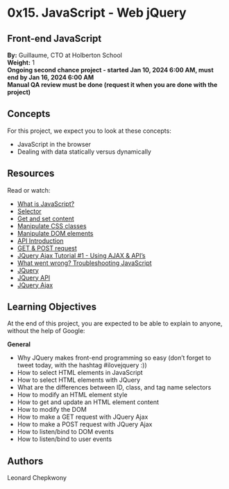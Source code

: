 # 0x15. JavaScript - Web jQuery

## Front-end JavaScript
**By:** Guillaume, CTO at Holberton School  
**Weight:** 1  
**Ongoing second chance project - started Jan 10, 2024 6:00 AM, must end by Jan 16, 2024 6:00 AM**  
**Manual QA review must be done (request it when you are done with the project)**

## Concepts
For this project, we expect you to look at these concepts:

- JavaScript in the browser
- Dealing with data statically versus dynamically

## Resources
Read or watch:

- [What is JavaScript?](<https://developer.mozilla.org/en-US/docs/Learn/JavaScript/First_steps/What_is_JavaScript>)
- [Selector](<https://jquery-tutorial.net/selectors/using-elements-ids-and-classes/>)
- [Get and set content](<https://jquery-tutorial.net/dom-manipulation/getting-and-setting-content/>)
- [Manipulate CSS classes](<https://jquery-tutorial.net/dom-manipulation/getting-and-setting-css-classes/>)
- [Manipulate DOM elements](<https://jquery-tutorial.net/dom-manipulation/the-append-and-prepend-methods/>)
- [API Introduction](<https://oscarotero.com/jquery/>)
- [GET & POST request](<https://jquery-tutorial.net/ajax/introduction/>)
- [JQuery Ajax Tutorial #1 - Using AJAX & API’s](<https://www.youtube.com/watch?v=fEYx8dQr_cQ>)
- [What went wrong? Troubleshooting JavaScript](<https://developer.mozilla.org/en-US/docs/Learn/JavaScript/First_steps/What_went_wrong>)
- [JQuery](<https://jquery.com/>)
- [JQuery API](<https://api.jquery.com/>)
- [JQuery Ajax](<https://learn.jquery.com/ajax/>)

## Learning Objectives
At the end of this project, you are expected to be able to explain to anyone, without the help of Google:

**General**
- Why JQuery makes front-end programming so easy (don’t forget to tweet today, with the hashtag #ilovejquery :))
- How to select HTML elements in JavaScript
- How to select HTML elements with JQuery
- What are the differences between ID, class, and tag name selectors
- How to modify an HTML element style
- How to get and update an HTML element content
- How to modify the DOM
- How to make a GET request with JQuery Ajax
- How to make a POST request with JQuery Ajax
- How to listen/bind to DOM events
- How to listen/bind to user events

## Authors
Leonard Chepkwony

